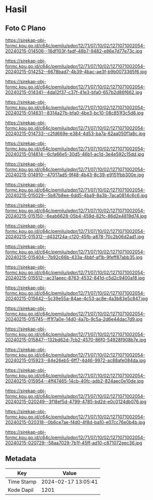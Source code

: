 # Hasil

## Foto C Plano

https://sirekap-obj-formc.kpu.go.id/c64c/pemilu/pdpr/12/71/07/10/02/1271071002054-20240215-014506--18df103f-fadf-48b7-9482-e86e7d77e73c.jpg

https://sirekap-obj-formc.kpu.go.id/c64c/pemilu/pdpr/12/71/07/10/02/1271071002054-20240215-014252--6678bad7-4b39-4bac-ae3f-b9b0073365f6.jpg

https://sirekap-obj-formc.kpu.go.id/c64c/pemilu/pdpr/12/71/07/10/02/1271071002054-20240215-014341--4da12f37-c37f-41e3-bfa0-657b2d86f662.jpg

https://sirekap-obj-formc.kpu.go.id/c64c/pemilu/pdpr/12/71/07/10/02/1271071002054-20240215-014631--8314a27b-bfa0-4be3-bc10-08c851f3c5d8.jpg

https://sirekap-obj-formc.kpu.go.id/c64c/pemilu/pdpr/12/71/07/10/02/1271071002054-20240215-014733--c2fd669e-e384-4d53-ba7a-62aa050f1a8c.jpg

https://sirekap-obj-formc.kpu.go.id/c64c/pemilu/pdpr/12/71/07/10/02/1271071002054-20240215-014814--6cfa66e5-30d5-46b1-ac1d-3e4e592c15dd.jpg

https://sirekap-obj-formc.kpu.go.id/c64c/pemilu/pdpr/12/71/07/10/02/1271071002054-20240215-014910--47017ad5-9f48-4b43-8c39-e9151fbb300e.jpg

https://sirekap-obj-formc.kpu.go.id/c64c/pemilu/pdpr/12/71/07/10/02/1271071002054-20240215-015029--5b87b8ee-6dd5-4ba9-8a3b-7aca0814c6c6.jpg

https://sirekap-obj-formc.kpu.go.id/c64c/pemilu/pdpr/12/71/07/10/02/1271071002054-20240215-015150--6eab6628-05b4-459d-82fc-86d2e4819d74.jpg

https://sirekap-obj-formc.kpu.go.id/c64c/pemilu/pdpr/12/71/07/10/02/1271071002054-20240215-015312--d432f24a-c120-45fb-a878-70c2b06d2ad1.jpg

https://sirekap-obj-formc.kpu.go.id/c64c/pemilu/pdpr/12/71/07/10/02/1271071002054-20240215-015404--7b92c66b-433a-4bbf-af1b-9feff87abb35.jpg

https://sirekap-obj-formc.kpu.go.id/c64c/pemilu/pdpr/12/71/07/10/02/1271071002054-20240215-015512--ac31aeec-8763-4532-841d-c5d2c9400a18.jpg

https://sirekap-obj-formc.kpu.go.id/c64c/pemilu/pdpr/12/71/07/10/02/1271071002054-20240215-015642--5c39e55a-84ae-4c53-ac8e-4a3b83e5c847.jpg

https://sirekap-obj-formc.kpu.go.id/c64c/pemilu/pdpr/12/71/07/10/02/1271071002054-20240215-015745--ff1f7a0e-14d0-4a7b-9c5a-2d6e44dac7d9.jpg

https://sirekap-obj-formc.kpu.go.id/c64c/pemilu/pdpr/12/71/07/10/02/1271071002054-20240215-015847--132bd62d-7cb2-4570-86f0-54928f908b7e.jpg

https://sirekap-obj-formc.kpu.go.id/c64c/pemilu/pdpr/12/71/07/10/02/1271071002054-20240215-015923--84e26eb5-6ff7-4d46-9972-ac88afe084da.jpg

https://sirekap-obj-formc.kpu.go.id/c64c/pemilu/pdpr/12/71/07/10/02/1271071002054-20240215-015954--4ff47465-14cb-40fc-adb2-824aec0e10de.jpg

https://sirekap-obj-formc.kpu.go.id/c64c/pemilu/pdpr/12/71/07/10/02/1271071002054-20240215-020249--3f18ef5d-4799-4785-bd2d-e0c0124db076.jpg

https://sirekap-obj-formc.kpu.go.id/c64c/pemilu/pdpr/12/71/07/10/02/1271071002054-20240215-020318--0b6ce7ae-f4d0-4f8d-ba10-e07cc76e0b4b.jpg

https://sirekap-obj-formc.kpu.go.id/c64c/pemilu/pdpr/12/71/07/10/02/1271071002054-20240215-020729--58aa7029-7b1f-45ff-ad10-c871072eec36.jpg


## Metadata

| Key        | Value               |
| ---------- | ------------------- |
| Time Stamp | 2024-02-17 13:05:41 |
| Kode Dapil | 1201                |



